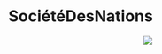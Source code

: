 # SociétéDesNations

<p align="center">
  <img src="http://www.ge200.ch/carto/sites/default/files/AG%20SDN.jpg" />
</p>
